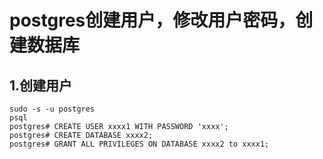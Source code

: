 # postgres创建用户，修改用户密码，创建数据库

## 1.创建用户
	sudo -s -u postgres
	psql
	postgres# CREATE USER xxxx1 WITH PASSWORD 'xxxx';
	postgres# CREATE DATABASE xxxx2;
	postgres# GRANT ALL PRIVILEGES ON DATABASE xxxx2 to xxxx1;

